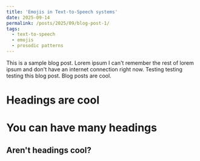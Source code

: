```yaml
---
title: 'Emojis in Text-to-Speech systems'
date: 2025-09-14
permalink: /posts/2025/09/blog-post-1/
tags:
  - text-to-speech
  - emojis
  - prosodic patterns
---
```


This is a sample blog post. Lorem ipsum I can't remember the rest of lorem ipsum and don't have an internet connection right now. Testing testing testing this blog post. Blog posts are cool. 

Headings are cool
======

You can have many headings
======

Aren't headings cool?
------
